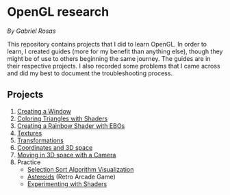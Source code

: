 # OpenGL research

*By Gabriel Rosas*

This repository contains projects that I did to learn OpenGL. In order to learn, I created guides (more for my benefit than anything else), though they might be of use to others beginning the same journey. The guides are in their respective projects. I also recorded some problems that I came across and did my best to document the troubleshooting process.



## Projects

1. [Creating a Window][1]
2. [Coloring Triangles with Shaders][2]
3. [Creating a Rainbow Shader with EBOs][3]
4. [Textures][4]
5. [Transformations][5]
6. [Coordinates and 3D space][6]
7. [Moving in 3D space with a Camera][7]
8. Practice
   * [Selection Sort Algorithm Visualization][8]
   * [Asteroids][9] (Retro Arcade Game)
   * [Experimenting with Shaders][10]


[1]: https://github.com/TherieI/LearningOpenGL/tree/main/Projects/01.%20Base%20OpenGL%20Project
[2]: https://github.com/TherieI/LearningOpenGL/tree/main/Projects/02.%20Two%20Triangles%20Challenge
[3]: https://github.com/TherieI/LearningOpenGL/tree/main/Projects/03.%20Rainbow%20Square%20with%20EBOs
[4]: https://github.com/TherieI/LearningOpenGL/tree/main/Projects/04.%20Textures
[5]: https://github.com/TherieI/LearningOpenGL/tree/main/Projects/05.%20Transformations
[6]: https://github.com/TherieI/LearningOpenGL/tree/main/Projects/06.%20Coordinates%20and%203D
[7]: https://github.com/TherieI/LearningOpenGL/tree/main/Projects/07.%20Camera
[8]: https://github.com/TherieI/LearningOpenGL/tree/main/Projects/08.%20Practice%20-%20Sorting%20Algoritm%20Visualizer
[9]: https://github.com/TherieI/LearningOpenGL/tree/main/Projects/09.%20Practice%20-%20Asteroids
[10]: https://github.com/TherieI/LearningOpenGL/tree/main/Projects/10.%20Practice%20-%20Complex%20Shaders
